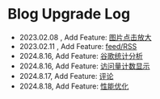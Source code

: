 # Blog Upgrade Log

- 2023.02.08 , Add Feature: [图片点击放大](./blog-upgrade-log-note/img-zoom.md)
- 2023.02.11 , Add Feature: [feed/RSS](./blog-upgrade-log-note/feed.md)
- 2024.8.16, Add Feature: [谷歌统计分析](./blog-upgrade-log-note/comment.md)
- 2024.8.16, Add Feature: [访问量计数显示](./blog-upgrade-log-note/comment.md)
- 2024.8.17, Add Feature: [评论](./blog-upgrade-log-note/comment.md)
- 2024.8.18, Add Feature: [性能优化](./blog-upgrade-log-note/performance-optimization.md)

